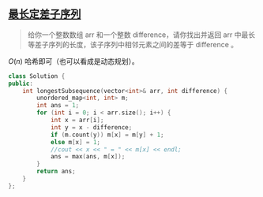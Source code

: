 ## [最长定差子序列](https://leetcode-cn.com/problems/longest-arithmetic-subsequence-of-given-difference/)

>给你一个整数数组 arr 和一个整数 difference，请你找出并返回 arr 中最长等差子序列的长度，该子序列中相邻元素之间的差等于 difference 。

$O(n)$ 哈希即可（也可以看成是动态规划）。

```cpp
class Solution {
public:
    int longestSubsequence(vector<int>& arr, int difference) {
        unordered_map<int, int> m;
        int ans = 1;
        for (int i = 0; i < arr.size(); i++) {
            int x = arr[i];
            int y = x - difference;
            if (m.count(y)) m[x] = m[y] + 1;
            else m[x] = 1;
            //cout << x << " = " << m[x] << endl;
            ans = max(ans, m[x]);
        }
        return ans;
    }
};
```

